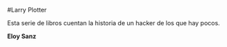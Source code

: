#Larry Plotter

Esta serie de libros cuentan la historia de un hacker de los que hay pocos.

**Eloy Sanz**

